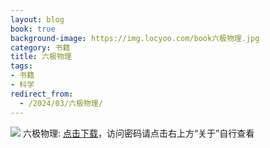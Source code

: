 ```yaml
---
layout: blog
book: true
background-image: https://img.locyoo.com/book六极物理.jpg
category: 书籍
title: 六极物理
tags:
- 书籍
- 科学
redirect_from:
  - /2024/03/六极物理/
---
```

![](https://img.locyoo.com/book六极物理.jpg)
六极物理: <a name = "ref1" href="https://089m.com/f/50983618-1272781298-cad2ab?p=3619">点击下载</a>，访问密码请点击右上方“关于”自行查看